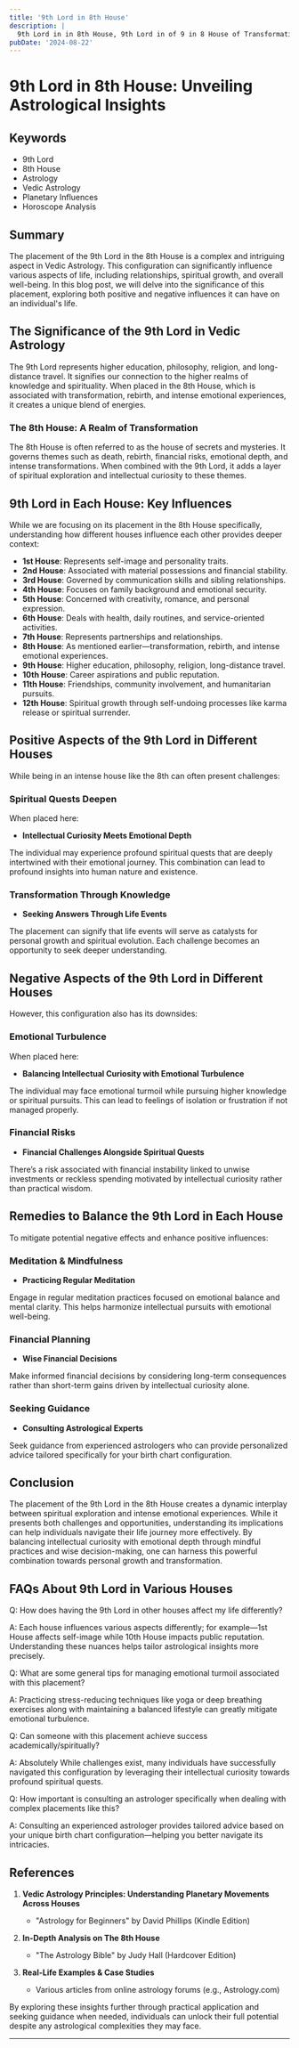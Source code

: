 ```yaml
---
title: '9th Lord in 8th House'
description: |
  9th Lord in in 8th House, 9th Lord in of 9 in 8 House of Transformation in Vedic astrology
pubDate: '2024-08-22'
---
```


# 9th Lord in 8th House: Unveiling Astrological Insights

## Keywords

- 9th Lord
- 8th House
- Astrology
- Vedic Astrology
- Planetary Influences
- Horoscope Analysis

## Summary

The placement of the 9th Lord in the 8th House is a complex and intriguing aspect in Vedic Astrology. This configuration can significantly influence various aspects of life, including relationships, spiritual growth, and overall well-being. In this blog post, we will delve into the significance of this placement, exploring both positive and negative influences it can have on an individual's life.

## The Significance of the 9th Lord in Vedic Astrology

The 9th Lord represents higher education, philosophy, religion, and long-distance travel. It signifies our connection to the higher realms of knowledge and spirituality. When placed in the 8th House, which is associated with transformation, rebirth, and intense emotional experiences, it creates a unique blend of energies.

### The 8th House: A Realm of Transformation

The 8th House is often referred to as the house of secrets and mysteries. It governs themes such as death, rebirth, financial risks, emotional depth, and intense transformations. When combined with the 9th Lord, it adds a layer of spiritual exploration and intellectual curiosity to these themes.

## 9th Lord in Each House: Key Influences

While we are focusing on its placement in the 8th House specifically, understanding how different houses influence each other provides deeper context:

- **1st House**: Represents self-image and personality traits.
- **2nd House**: Associated with material possessions and financial stability.
- **3rd House**: Governed by communication skills and sibling relationships.
- **4th House**: Focuses on family background and emotional security.
- **5th House**: Concerned with creativity, romance, and personal expression.
- **6th House**: Deals with health, daily routines, and service-oriented activities.
- **7th House**: Represents partnerships and relationships.
- **8th House**: As mentioned earlier—transformation, rebirth, and intense emotional experiences.
- **9th House**: Higher education, philosophy, religion, long-distance travel.
- **10th House**: Career aspirations and public reputation.
- **11th House**: Friendships, community involvement, and humanitarian pursuits.
- **12th House**: Spiritual growth through self-undoing processes like karma release or spiritual surrender.

## Positive Aspects of the 9th Lord in Different Houses

While being in an intense house like the 8th can often present challenges:

### Spiritual Quests Deepen

When placed here:

- **Intellectual Curiosity Meets Emotional Depth**
  
The individual may experience profound spiritual quests that are deeply intertwined with their emotional journey. This combination can lead to profound insights into human nature and existence.

### Transformation Through Knowledge

- **Seeking Answers Through Life Events**
  
The placement can signify that life events will serve as catalysts for personal growth and spiritual evolution. Each challenge becomes an opportunity to seek deeper understanding.

## Negative Aspects of the 9th Lord in Different Houses

However, this configuration also has its downsides:

### Emotional Turbulence

When placed here:

- **Balancing Intellectual Curiosity with Emotional Turbulence**
  
The individual may face emotional turmoil while pursuing higher knowledge or spiritual pursuits. This can lead to feelings of isolation or frustration if not managed properly.

### Financial Risks

- **Financial Challenges Alongside Spiritual Quests**
  
There’s a risk associated with financial instability linked to unwise investments or reckless spending motivated by intellectual curiosity rather than practical wisdom.

## Remedies to Balance the 9th Lord in Each House

To mitigate potential negative effects and enhance positive influences:

### Meditation & Mindfulness

- **Practicing Regular Meditation**
  
Engage in regular meditation practices focused on emotional balance and mental clarity. This helps harmonize intellectual pursuits with emotional well-being.

### Financial Planning

- **Wise Financial Decisions**
  
Make informed financial decisions by considering long-term consequences rather than short-term gains driven by intellectual curiosity alone.

### Seeking Guidance

- **Consulting Astrological Experts**
  
Seek guidance from experienced astrologers who can provide personalized advice tailored specifically for your birth chart configuration.


## Conclusion

The placement of the 9th Lord in the 8th House creates a dynamic interplay between spiritual exploration and intense emotional experiences. While it presents both challenges and opportunities, understanding its implications can help individuals navigate their life journey more effectively. By balancing intellectual curiosity with emotional depth through mindful practices and wise decision-making, one can harness this powerful combination towards personal growth and transformation.


## FAQs About 9th Lord in Various Houses

Q: How does having the 9th Lord in other houses affect my life differently?
  
A: Each house influences various aspects differently; for example—1st House affects self-image while 10th House impacts public reputation. Understanding these nuances helps tailor astrological insights more precisely.


Q: What are some general tips for managing emotional turmoil associated with this placement?
  
A: Practicing stress-reducing techniques like yoga or deep breathing exercises along with maintaining a balanced lifestyle can greatly mitigate emotional turbulence.


Q: Can someone with this placement achieve success academically/spiritually?
  
A: Absolutely While challenges exist, many individuals have successfully navigated this configuration by leveraging their intellectual curiosity towards profound spiritual quests.


Q: How important is consulting an astrologer specifically when dealing with complex placements like this?
  
A: Consulting an experienced astrologer provides tailored advice based on your unique birth chart configuration—helping you better navigate its intricacies.


## References

1. **Vedic Astrology Principles: Understanding Planetary Movements Across Houses**
   - "Astrology for Beginners" by David Phillips (Kindle Edition)

2. **In-Depth Analysis on The 8th House**
   - "The Astrology Bible" by Judy Hall (Hardcover Edition)

3. **Real-Life Examples & Case Studies**
   - Various articles from online astrology forums (e.g., Astrology.com)

By exploring these insights further through practical application and seeking guidance when needed, individuals can unlock their full potential despite any astrological complexities they may face.


---